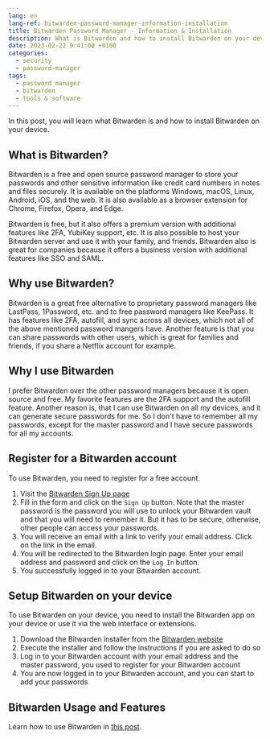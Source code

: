 ```yaml
---
lang: en
lang-ref: bitwarden-password-manager-information-installation
title: Bitwarden Password Manager - Information & Installation
description: What is Bitwarden and how to install Bitwarden on your device
date: 2023-02-22 9:41:00 +0100
categories:
  - security
  - password-manager
tags:
  - password manager
  - bitwarden
  - tools & software
---
```


In this post, you will learn what Bitwarden is and how to install Bitwarden on your device.

## What is Bitwarden?

Bitwarden is a free and open source password manager to store your passwords and other sensitive information like credit card numbers in notes and files securely. It is available on the platforms Windows, macOS, Linux, Android, iOS, and the web. It is also available as a browser extension for Chrome, Firefox, Opera, and Edge.

Bitwarden is free, but it also offers a premium version with additional features like 2FA, YubiKey support, etc. It is also possible to host your Bitwarden server and use it with your family, and friends. Bitwarden also is great for companies because it offers a business version with additional features like SSO and SAML.

## Why use Bitwarden?

Bitwarden is a great free alternative to proprietary password managers like LastPass, 1Password, etc. and to free password managers like KeePass. It has features like 2FA, autofill, and sync across all devices, which not all of the above mentioned password mangers have. Another feature is that you can share passwords with other users, which is great for families and friends, if you share a Netflix account for example.

## Why I use Bitwarden

I prefer Bitwarden over the other password managers because it is open source and free. My favorite features are the 2FA support and the autofill feature. Another reason is, that I can use Bitwarden on all my devices, and it can generate secure passwords for me. So I don't have to remember all my passwords, except for the master password and I have secure passwords for all my accounts.

## Register for a Bitwarden account

To use Bitwarden, you need to register for a free account.

1. Visit the [Bitwarden Sign Up page](https://vault.bitwarden.com/#/register)
2. Fill in the form and click on the `Sign Up` button. Note that the master password is the password you will use to unlock your Bitwarden vault and that you will need to remember it. But it has to be secure, otherwise, other people can access your passwords.
3. You will receive an email with a link to verify your email address. Click on the link in the email.
4. You will be redirected to the Bitwarden login page. Enter your email address and password and click on the `Log In` button.
5. You successfully logged in to your Bitwarden account.

## Setup Bitwarden on your device

To use Bitwarden on your device, you need to install the Bitwarden app on your device or use it via the web interface or extensions.

1. Download the Bitwarden installer from the [Bitwarden website](https://bitwarden.com/download/)
2. Execute the installer and follow the instructions if you are asked to do so
3. Log in to your Bitwarden account with your email address and the master password, you used to register for your Bitwarden account
4. You are now logged in to your Bitwarden account, and you can start to add your passwords

## Bitwarden Usage and Features

Learn how to use Bitwarden in [this post](/security/bitwarden-password-manager-usage-features/).
